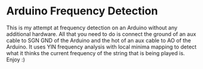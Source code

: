 # Arduino Frequency Detection
This is my attempt at frequency detection on an Arduino without any additional hardware. All that you need to do is connect the ground of an aux cable to SGN GND of the Arduino and the hot of an aux cable to AO of the Arduino. It uses YIN frequency analysis with local minima mapping to detect what it thinks the current frequency of the string that is being played is. Enjoy :)
